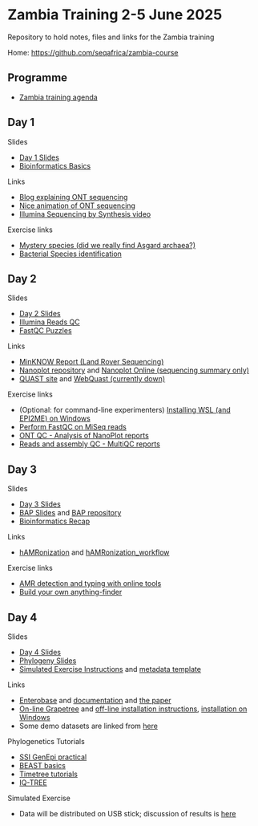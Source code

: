 # Zambia Training 2-5 June 2025

Repository to hold notes, files and links for the Zambia training

Home: <https://github.com/seqafrica/zambia-course>


## Programme

 * [Zambia training agenda](Zambia_training_agenda_final.pdf)

## Day 1

Slides

 * [Day 1 Slides](https://zwets.it/course/zambia/slides/SeqAfrica_Zambia_training_2025_DAY1.pdf)
 * [Bioinformatics Basics](https://zwets.it/course/slides/bioinformatics-basics.pdf)


Links

 * [Blog explaining ONT sequencing](https://nanoporetech.com/blog/how-oxford-nanopore-sequencing-works)
 * [Nice animation of ONT sequencing](https://youtu.be/RcP85JHLmnI)
 * [Illumina Sequencing by Synthesis video](https://www.youtube.com/watch?v=fCd6B5HRaZ8)

Exercise links

 * [Mystery species (did we really find Asgard archaea?)](mystery/README.md)
 * [Bacterial Species identification](identify/README.md)

## Day 2

Slides

 * [Day 2 Slides](https://zwets.it/course/zambia/slides/SeqAfrica_Zambia_training_2025_DAY2.pdf)
 * [Illumina Reads QC](https://zwets.it/course/slides/illumina-reads-qc.pdf)
 * [FastQC Puzzles](https://zwets.it/course/slides/fastqc-puzzles.pdf)

Links

 * [MinKNOW Report (Land Rover Sequencing)](https://zwets.it/course/landrover/report.pdf)
 * [Nanoplot repository](https://github.com/wdecoster/NanoPlot) and [Nanoplot Online (sequencing summary only)](https://nanoplot.bioinf.be/)
 * [QUAST site](https://quast.sourceforge.net/quast.html) and [WebQuast (currently down)](https://quast.sourceforge.net/webquast.html)

Exercise links

 * (Optional: for command-line experimenters) [Installing WSL (and EPI2ME) on Windows](https://zwets.it/course/epi2me/windows-epi2me-install.pdf)
 * [Perform FastQC on MiSeq reads](fastqc/README.md)
 * [ONT QC - Analysis of NanoPlot reports](nanoplot/README.md)
 * [Reads and assembly QC - MultiQC reports](multiqc/README.md)

## Day 3

Slides

 * [Day 3 Slides](https://zwets.it/course/zambia/slides/SeqAfrica_Zambia_training_2025_DAY3.pdf)
 * [BAP Slides](https://zwets.it/course/slides/bap-slides.pdf) and [BAP repository](https://github.com/zwets/cge-bap)
 * [Bioinformatics Recap](https://zwets.it/course/slides/bioinformatics-recap.pdf)

Links

 * [hAMRonization](https://github.com/pha4ge/hAMRonization) and [hAMRonization_workflow](https://github.com/pha4ge/hAMRonization_workflow)

Exercise links

 * [AMR detection and typing with online tools](amr/README.md)
 * [Build your own anything-finder](mydbfinder/README.md)

## Day 4

Slides

 * [Day 4 Slides](https://zwets.it/course/zambia/slides/SeqAfrica_Zambia_training_2025_DAY4.pdf)
 * [Phylogeny Slides](https://zwets.it/course/slides/phylogeny-intro.pdf)
 * [Simulated Exercise Instructions](simex/simulated-exercise-instructions.pdf) and [metadata template](simex/Exercise_metadata_not_filled.xlsx)

Links

 * [Enterobase](https://enterobase.warwick.ac.uk/) and [documentation](https://enterobase.readthedocs.io/en/latest) and [the paper](https://www.biorxiv.org/content/10.1101/613554v3)
 * [On-line Grapetree](https://achtman-lab.github.io/GrapeTree/MSTree_holder.html) and [off-line installation instructions](grapetree/README.md), [installation on Windows](grapetree/windows-grapetree-install.pdf)
 * Some demo datasets are linked from [here](grapetree/README.md)

Phylogenetics Tutorials

 * [SSI GenEpi practical](https://github.com/ssi-dk/GenEpi-BioTrain_Virtual_Training_7/blob/main/practicals_s2_phylo.md)
 * [BEAST basics](https://beast.community/first_tutorial)
 * [Timetree tutorials](https://treetime.readthedocs.io/en/latest/tutorials/timetree.html)
 * [IQ-TREE](http://www.iqtree.org/doc/Dating)
 
Simulated Exercise

 * Data will be distributed on USB stick; discussion of results is [here](https://zwets.it/course/zambia/slides/SeqAfrica_Zambia_training_2025_DAY4_simex_results.pdf)

